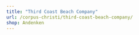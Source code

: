 ```yaml
---
title: "Third Coast Beach Company"
url: /corpus-christi/third-coast-beach-company/
shop: Andenken
---
```

